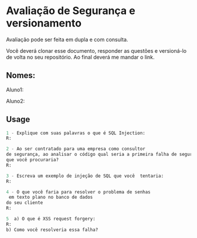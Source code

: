 # Avaliação de Segurança e versionamento

Avaliação pode ser feita em dupla e com consulta.

Você deverá clonar esse documento, responder as questões e versioná-lo de volta no seu repositório. Ao final deverá me mandar o link.


## Nomes:

Aluno1:

Aluno2:

## Usage

```python
1 - Explique com suas palavras o que é SQL Injection:
R:

```

```python
2 - Ao ser contratado para uma empresa como consultor
de segurança, ao analisar o código qual seria a primeira falha de segurança
que você procuraria?
R:

```

```python
3 - Escreva um exemplo de injeção de SQL que você  tentaria:
R:

```
```python
4 - O que você faria para resolver o problema de senhas
 em texto plano no banco de dados
do seu cliente
R:

```

```python
5  a) O que é XSS request forgery:
R:
b) Como você resolveria essa falha?

```







